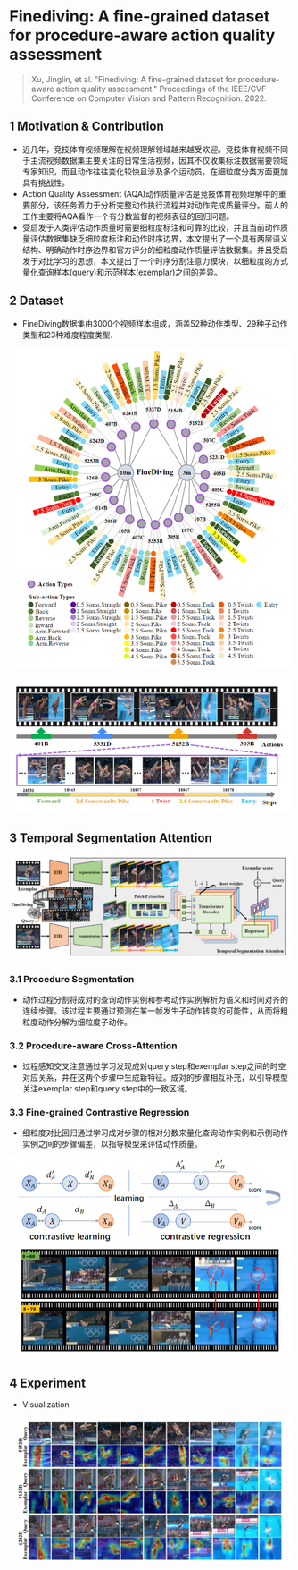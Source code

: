 # Finediving: A fine-grained dataset for procedure-aware action quality assessment

> Xu, Jinglin, et al. "Finediving: A fine-grained dataset for procedure-aware action quality assessment." Proceedings of the IEEE/CVF Conference on Computer Vision and Pattern Recognition. 2022.

## 1 Motivation & Contribution

- 近几年，竞技体育视频理解在视频理解领域越来越受欢迎。竞技体育视频不同于主流视频数据集主要关注的日常生活视频，因其不仅收集标注数据需要领域专家知识，而且动作往往变化较快且涉及多个运动员，在细粒度分类方面更加具有挑战性。
- Action Quality Assessment (AQA)动作质量评估是竞技体育视频理解中的重要部分，该任务着力于分析完整动作执行流程并对动作完成质量评分。前人的工作主要将AQA看作一个有分数监督的视频表征的回归问题。
- 受启发于人类评估动作质量时需要细粒度标注和可靠的比较，并且当前动作质量评估数据集缺乏细粒度标注和动作时序边界，本文提出了一个具有两层语义结构、明确动作时序边界和官方评分的细粒度动作质量评估数据集。并且受启发于对比学习的思想，本文提出了一个时序分割注意力模块，以细粒度的方式量化查询样本(query)和示范样本(exemplar)之间的差异。

## 2 Dataset

- FineDiving数据集由3000个视频样本组成，涵盖52种动作类型、29种子动作类型和23种难度程度类型.

![1](images/finediving01.png)

![2](images/finediving02.png)

## 3 Temporal Segmentation Attention

![3](images/finediving03.png)

### 3.1 Procedure Segmentation

- 动作过程分割将成对的查询动作实例和参考动作实例解析为语义和时间对齐的连续步骤。该过程主要通过预测在某一帧发生子动作转变的可能性，从而将粗粒度动作分解为细粒度子动作。

### 3.2 Procedure-aware Cross-Attention

- 过程感知交叉注意通过学习发现成对query step和exemplar step之间的时空对应关系，并在这两个步骤中生成新特征。成对的步骤相互补充，以引导模型关注exemplar step和query step中的一致区域。

### 3.3 Fine-grained Contrastive Regression

- 细粒度对比回归通过学习成对步骤的相对分数来量化查询动作实例和示例动作实例之间的步骤偏差，以指导模型来评估动作质量。

![4](images/finediving04.png)

## 4 Experiment

- Visualization

![5](images/finediving05.png)
